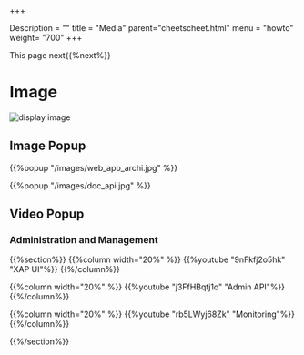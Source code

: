 +++

Description = ""
title = "Media"
parent="cheetscheet.html"
menu = "howto"
weight= "700"
+++




This page next{{%next%}}


# Image

![display image](/images/doc_api.jpg)



## Image Popup

{{%popup  "/images/web_app_archi.jpg" %}}


{{%popup  "/images/doc_api.jpg" %}}



## Video Popup




### Administration and Management

{{%section%}}
{{%column width="20%" %}}
{{%youtube "9nFkfj2o5hk" "XAP UI"%}}
{{%/column%}}


{{%column width="20%" %}}
{{%youtube "j3FfHBqtj1o" "Admin API"%}}
{{%/column%}}

{{%column width="20%" %}}
{{%youtube "rb5LWyj68Zk" "Monitoring"%}}
{{%/column%}}



{{%/section%}}


